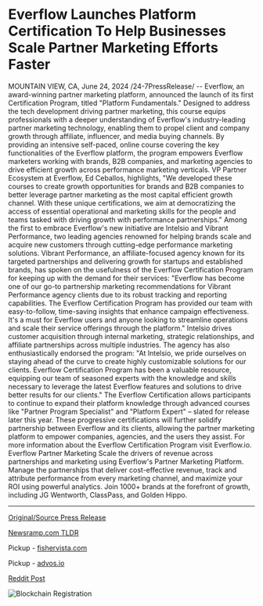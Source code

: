 # Everflow Launches Platform Certification To Help Businesses Scale Partner Marketing Efforts Faster

MOUNTAIN VIEW, CA, June 24, 2024 /24-7PressRelease/ -- Everflow, an award-winning partner marketing platform, announced the launch of its first Certification Program, titled "Platform Fundamentals." Designed to address the tech development driving partner marketing, this course equips professionals with a deeper understanding of Everflow's industry-leading partner marketing technology, enabling them to propel client and company growth through affiliate, influencer, and media buying channels.  By providing an intensive self-paced, online course covering the key functionalities of the Everflow platform, the program empowers Everflow marketers working with brands, B2B companies, and marketing agencies to drive efficient growth across performance marketing verticals.  VP Partner Ecosystem at Everflow, Ed Ceballos, highlights, "We developed these courses to create growth opportunities for brands and B2B companies to better leverage partner marketing as the most capital efficient growth channel. With these unique certifications, we aim at democratizing the access of essential operational and marketing skills for the people and teams tasked with driving growth with performance partnerships."  Among the first to embrace Everflow's new initiative are Intelsio and Vibrant Performance, two leading agencies renowned for helping brands scale and acquire new customers through cutting-edge performance marketing solutions.  Vibrant Performance, an affiliate-focused agency known for its targeted partnerships and delivering growth for startups and established brands, has spoken on the usefulness of the Everflow Certification Program for keeping up with the demand for their services:  "Everflow has become one of our go-to partnership marketing recommendations for Vibrant Performance agency clients due to its robust tracking and reporting capabilities. The Everflow Certification Program has provided our team with easy-to-follow, time-saving insights that enhance campaign effectiveness. It's a must for Everflow users and anyone looking to streamline operations and scale their service offerings through the platform."  Intelsio drives customer acquisition through internal marketing, strategic relationships, and affiliate partnerships across multiple industries. The agency has also enthusiastically endorsed the program:  "At Intelsio, we pride ourselves on staying ahead of the curve to create highly customizable solutions for our clients. Everflow Certification Program has been a valuable resource, equipping our team of seasoned experts with the knowledge and skills necessary to leverage the latest Everflow features and solutions to drive better results for our clients."  The Everflow Certification allows participants to continue to expand their platform knowledge through advanced courses like "Partner Program Specialist" and "Platform Expert" – slated for release later this year. These progressive certifications will further solidify partnership between Everflow and its clients, allowing the partner marketing platform to empower companies, agencies, and the users they assist.  For more information about the Everflow Certification Program visit Everflow.io.  Everflow Partner Marketing  Scale the drivers of revenue across partnerships and marketing using Everflow's Partner Marketing Platform. Manage the partnerships that deliver cost-effective revenue, track and attribute performance from every marketing channel, and maximize your ROI using powerful analytics. Join 1000+ brands at the forefront of growth, including JG Wentworth, ClassPass, and Golden Hippo. 

---

[Original/Source Press Release](https://www.24-7pressrelease.com/press-release/511932/everflow-launches-platform-certification-to-help-businesses-scale-partner-marketing-efforts-faster)
                    

[Newsramp.com TLDR](https://newsramp.com/curated-news/everflow-launches-certification-program-to-empower-partner-marketers/8bd696e532469d0acd0b36d071042e72) 


Pickup - [fishervista.com](https://fishervista.com/en/everflow-introduces-certification-program-to-enhance-partner-marketing-efforts/20244409)

Pickup - [advos.io](https://advos.io/en/everflow-introduces-certification-program-to-enhance-partner-marketing-skills/20244409)
 



[Reddit Post](https://www.reddit.com/r/MarketingNewsramp/comments/1dn7lbq/everflow_launches_certification_program_to/) 



![Blockchain Registration](https://cdn.newsramp.app/24-7PressRelease/qrcode/246/24/poemu4uD.webp)